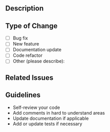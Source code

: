 ## Description
<!-- Describe your changes -->

## Type of Change
<!-- What type of change does your PR introduce? -->
- [ ] Bug fix
- [ ] New feature
- [ ] Documentation update
- [ ] Code refactor
- [ ] Other (please describe):

## Related Issues
<!-- Link to any related issues here -->


## Guidelines
- Self-review your code
- Add comments in hard to understand areas
- Update documentation if applicable
- Add or update tests if necessary
